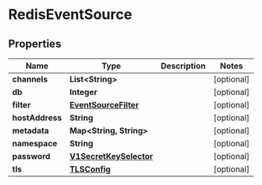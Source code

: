 

# RedisEventSource

## Properties

Name | Type | Description | Notes
------------ | ------------- | ------------- | -------------
**channels** | **List&lt;String&gt;** |  |  [optional]
**db** | **Integer** |  |  [optional]
**filter** | [**EventSourceFilter**](EventSourceFilter.md) |  |  [optional]
**hostAddress** | **String** |  |  [optional]
**metadata** | **Map&lt;String, String&gt;** |  |  [optional]
**namespace** | **String** |  |  [optional]
**password** | [**V1SecretKeySelector**](V1SecretKeySelector.md) |  |  [optional]
**tls** | [**TLSConfig**](TLSConfig.md) |  |  [optional]



